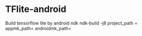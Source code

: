 # TFlite-android
Build tensorflow lite by android ndk
ndk-build -j8 project_path =     appmk_path=     androidmk_path=
